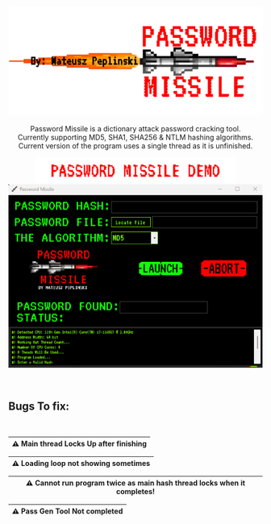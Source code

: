 
<p align="center">
  <img width="600" src="src/resources/graphicsResources/githubLogo.png" alt="mainIcon">
</p>
<p align="center">
  Password Missile is a dictionary attack password cracking tool. </br>
  Currently supporting MD5, SHA1, SHA256 & NTLM hashing algorithms. </br>
  Current version of the program uses a single thread as it is unfinished.
</p>
<p align="center">
<img width="400" src="src/resources/graphicsResources/githubText0.png" alt="demoTextt"> </br>
  <img width="600" src="src/resources/graphicsResources/passwordMissileDemo.gif" alt="mainScreenGIF">
</p>
</br>

## Bugs To fix:
</br>

| :warning: Main thread Locks Up after finishing  |
|-----------------------------------------|

| :warning: Loading loop not showing sometimes   |
|-----------------------------------------|

| :warning: Cannot run program twice as main hash thread locks when it completes!   |
|-----------------------------------------|

| :warning: Pass Gen Tool Not completed  |
|-----------------------------------------|
